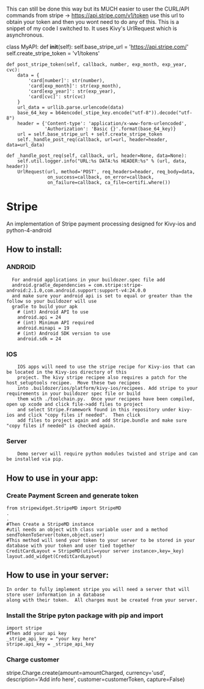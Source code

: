 This can still be done this way but its MUCH easier to user the CURL/API commands from stripe -> https://api.stripe.com/v1/token use this url to obtain your token and then you wont need to do any of this.  This is a snippet of my code I switched to.  It uses Kivy's UrlRequest which is asynchronous.
  
  class MyAPI:
    def __init__(self):
        self.base_stripe_url = 'https://api.stripe.com/'
        self.create_stripe_token = 'v1/tokens'
        
    def post_stripe_token(self, callback, number, exp_month, exp_year, cvc):
        data = {
            'card[number]': str(number),
            'card[exp_month]': str(exp_month),
            'card[exp_year]': str(exp_year),
            'card[cvc]': str(cvc)
        }
        url_data = urllib.parse.urlencode(data)
        base_64_key = b64encode(_stipe_key.encode("utf-8")).decode("utf-8")
        header = {'Content-type': 'application/x-www-form-urlencoded',
                  'Authorization': 'Basic {}'.format(base_64_key)}
        url = self.base_stripe_url + self.create_stripe_token
        self._handle_post_req(callback, url=url, header=header, data=url_data)
        
    def _handle_post_req(self, callback, url, header=None, data=None):
        self.util.logger.info("URL:%s DATA:%s HEADER:%s" % (url, data, header))
        UrlRequest(url, method='POST', req_headers=header, req_body=data,
                   on_success=callback, on_error=callback,
                   on_failure=callback, ca_file=certifi.where())

# Stripe
An implementation of Stripe payment processing designed for Kivy-ios and python-4-android

## How to install:  

  ###   ANDROID
      For android applications in your buildozer.spec file add
      android.gradle_dependencies = com.stripe:stripe-android:2.1.0,com.android.support:support-v4:24.0.0
      and make sure your android api is set to equal or greater than the follow so your buildozer will use 
      gradle to build your apk
        # (int) Android API to use
        android.api = 24
        # (int) Minimum API required
        android.minapi = 19
        # (int) Android SDK version to use
        android.sdk = 24
  ###   IOS
        IOS apps will need to use the stripe recipe for Kivy-ios that can be located in the Kivy-ios directory of this 
        project. The kivy stripe recipee also requires a patch for the host_setuptools recipee.  Move these two recipees 
        into .buildozer/ios/platform/kivy-ios/recipees. Add stripe to your requirements in your buildozer spec file or build 
        them with ./toolchain.py.  Once your recipees have been compiled, open up xcode and click file->add files to project
        and select Stripe.Framework found in this repository under kivy-ios and click "copy files if needed".  Then click 
        add files to project again and add Stripe.bundle and make sure "copy files if needed" is checked again.
   ###  Server
        Demo server will require python modules twisted and stripe and can be installed via pip.
  
## How to use in your app:  
### Create Payment Screen and generate token
    from stripewidget.StripeMD import StripeMD
    .
    .
    #Then Create a StripeMD instance
    #util needs an object with class variable user and a method sendTokenToServer(token,object.user)
    #This method will send your token to your server to be stored in your database with your token and user tied together
    CreditCardLayout = StripeMD(util=<your server instance>,key=_key)
    layout.add_widget(CreditCardLayout)
    
## How to use in your server:  
    In order to fully implement stripe you will need a server that will store user information in a database
    along with their token.  All charges must be created from your server.
  
  ### Install the Stripe pyton package with pip and import
    import stripe
    #Then add your api key
    _stripe_api_key = "your key here"
    stripe.api_key = _stripe_api_key
  
  ### Charge customer
  stripe.Charge.create(amount=amountCharged, currency='usd', description='Add info here', customer=customerToken, capture=False)
  
